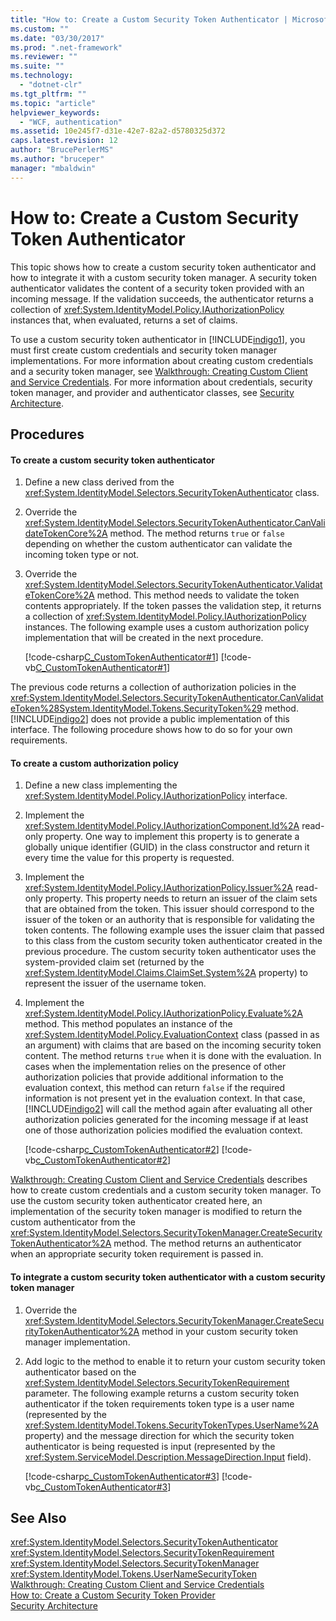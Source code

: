 ```yaml
---
title: "How to: Create a Custom Security Token Authenticator | Microsoft Docs"
ms.custom: ""
ms.date: "03/30/2017"
ms.prod: ".net-framework"
ms.reviewer: ""
ms.suite: ""
ms.technology: 
  - "dotnet-clr"
ms.tgt_pltfrm: ""
ms.topic: "article"
helpviewer_keywords: 
  - "WCF, authentication"
ms.assetid: 10e245f7-d31e-42e7-82a2-d5780325d372
caps.latest.revision: 12
author: "BrucePerlerMS"
ms.author: "bruceper"
manager: "mbaldwin"
---
```

# How to: Create a Custom Security Token Authenticator
This topic shows how to create a custom security token authenticator and how to integrate it with a custom security token manager. A security token authenticator validates the content of a security token provided with an incoming message. If the validation succeeds, the authenticator returns a collection of <xref:System.IdentityModel.Policy.IAuthorizationPolicy> instances that, when evaluated, returns a set of claims.  
  
 To use a custom security token authenticator in [!INCLUDE[indigo1](../../../../includes/indigo1-md.md)], you must first create custom credentials and security token manager implementations. For more information about creating custom credentials and a security token manager, see [Walkthrough: Creating Custom Client and Service Credentials](../../../../docs/framework/wcf/extending/walkthrough-creating-custom-client-and-service-credentials.md). For more information about credentials, security token manager, and provider and authenticator classes, see [Security Architecture](http://msdn.microsoft.com/en-us/16593476-d36a-408d-808c-ae6fd483e28f).  
  
## Procedures  
  
#### To create a custom security token authenticator  
  
1.  Define a new class derived from the <xref:System.IdentityModel.Selectors.SecurityTokenAuthenticator> class.  
  
2.  Override the <xref:System.IdentityModel.Selectors.SecurityTokenAuthenticator.CanValidateTokenCore%2A> method. The method returns `true` or `false` depending on whether the custom authenticator can validate the incoming token type or not.  
  
3.  Override the <xref:System.IdentityModel.Selectors.SecurityTokenAuthenticator.ValidateTokenCore%2A> method. This method needs to validate the token contents appropriately. If the token passes the validation step, it returns a collection of <xref:System.IdentityModel.Policy.IAuthorizationPolicy> instances. The following example uses a custom authorization policy implementation that will be created in the next procedure.  
  
     [!code-csharp[C_CustomTokenAuthenticator#1](../../../../samples/snippets/csharp/VS_Snippets_CFX/c_customtokenauthenticator/cs/source.cs#1)]
     [!code-vb[C_CustomTokenAuthenticator#1](../../../../samples/snippets/visualbasic/VS_Snippets_CFX/c_customtokenauthenticator/vb/source.vb#1)]  
  
 The previous code returns a collection of authorization policies in the <xref:System.IdentityModel.Selectors.SecurityTokenAuthenticator.CanValidateToken%28System.IdentityModel.Tokens.SecurityToken%29> method. [!INCLUDE[indigo2](../../../../includes/indigo2-md.md)] does not provide a public implementation of this interface. The following procedure shows how to do so for your own requirements.  
  
#### To create a custom authorization policy  
  
1.  Define a new class implementing the <xref:System.IdentityModel.Policy.IAuthorizationPolicy> interface.  
  
2.  Implement the <xref:System.IdentityModel.Policy.IAuthorizationComponent.Id%2A> read-only property. One way to implement this property is to generate a globally unique identifier (GUID) in the class constructor and return it every time the value for this property is requested.  
  
3.  Implement the <xref:System.IdentityModel.Policy.IAuthorizationPolicy.Issuer%2A> read-only property. This property needs to return an issuer of the claim sets that are obtained from the token. This issuer should correspond to the issuer of the token or an authority that is responsible for validating the token contents. The following example uses the issuer claim that passed to this class from the custom security token authenticator created in the previous procedure. The custom security token authenticator uses the system-provided claim set (returned by the <xref:System.IdentityModel.Claims.ClaimSet.System%2A> property) to represent the issuer of the username token.  
  
4.  Implement the <xref:System.IdentityModel.Policy.IAuthorizationPolicy.Evaluate%2A> method. This method populates an instance of the <xref:System.IdentityModel.Policy.EvaluationContext> class (passed in as an argument) with claims that are based on the incoming security token content. The method returns `true` when it is done with the evaluation. In cases when the implementation relies on the presence of other authorization policies that provide additional information to the evaluation context, this method can return `false` if the required information is not present yet in the evaluation context. In that case, [!INCLUDE[indigo2](../../../../includes/indigo2-md.md)] will call the method again after evaluating all other authorization policies generated for the incoming message if at least one of those authorization policies modified the evaluation context.  
  
     [!code-csharp[c_CustomTokenAuthenticator#2](../../../../samples/snippets/csharp/VS_Snippets_CFX/c_customtokenauthenticator/cs/source.cs#2)]
     [!code-vb[c_CustomTokenAuthenticator#2](../../../../samples/snippets/visualbasic/VS_Snippets_CFX/c_customtokenauthenticator/vb/source.vb#2)]  
  
 [Walkthrough: Creating Custom Client and Service Credentials](../../../../docs/framework/wcf/extending/walkthrough-creating-custom-client-and-service-credentials.md) describes how to create custom credentials and a custom security token manager. To use the custom security token authenticator created here, an implementation of the security token manager is modified to return the custom authenticator from the <xref:System.IdentityModel.Selectors.SecurityTokenManager.CreateSecurityTokenAuthenticator%2A> method. The method returns an authenticator when an appropriate security token requirement is passed in.  
  
#### To integrate a custom security token authenticator with a custom security token manager  
  
1.  Override the <xref:System.IdentityModel.Selectors.SecurityTokenManager.CreateSecurityTokenAuthenticator%2A> method in your custom security token manager implementation.  
  
2.  Add logic to the method to enable it to return your custom security token authenticator based on the <xref:System.IdentityModel.Selectors.SecurityTokenRequirement> parameter. The following example returns a custom security token authenticator if the token requirements token type is a user name (represented by the <xref:System.IdentityModel.Tokens.SecurityTokenTypes.UserName%2A> property) and the message direction for which the security token authenticator is being requested is input (represented by the <xref:System.ServiceModel.Description.MessageDirection.Input> field).  
  
     [!code-csharp[c_CustomTokenAuthenticator#3](../../../../samples/snippets/csharp/VS_Snippets_CFX/c_customtokenauthenticator/cs/source.cs#3)]
     [!code-vb[c_CustomTokenAuthenticator#3](../../../../samples/snippets/visualbasic/VS_Snippets_CFX/c_customtokenauthenticator/vb/source.vb#3)]  
  
## See Also  
 <xref:System.IdentityModel.Selectors.SecurityTokenAuthenticator>   
 <xref:System.IdentityModel.Selectors.SecurityTokenRequirement>   
 <xref:System.IdentityModel.Selectors.SecurityTokenManager>   
 <xref:System.IdentityModel.Tokens.UserNameSecurityToken>   
 [Walkthrough: Creating Custom Client and Service Credentials](../../../../docs/framework/wcf/extending/walkthrough-creating-custom-client-and-service-credentials.md)   
 [How to: Create a Custom Security Token Provider](../../../../docs/framework/wcf/extending/how-to-create-a-custom-security-token-provider.md)   
 [Security Architecture](http://msdn.microsoft.com/en-us/16593476-d36a-408d-808c-ae6fd483e28f)